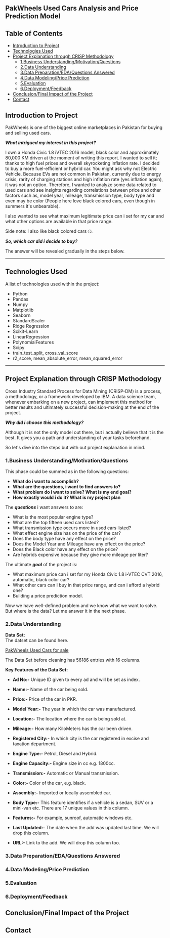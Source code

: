 ## PakWheels Used Cars Analysis and Price Prediction Model
## Table of Contents
* [Introduction to Project](https://github.com/WaheedAhmad-DS/PakWheels-Used-Cars-Analysis/edit/main/README.md#introduction-to-project)
* [Technologies Used](https://github.com/WaheedAhmad-DS/PakWheels-Used-Cars-Analysis/edit/main/README.md#technologies-used)
* [Project Explanation through CRISP Methodology](https://github.com/WaheedAhmad-DS/PakWheels-Used-Cars-Analysis/edit/main/README.md#project-explanation-through-crisp-methodology)                
    * [1.Business Understanding/Motivation/Questions](https://github.com/WaheedAhmad-DS/PakWheels-Used-Cars-Analysis/edit/main/README.md#1business-understandingmotivationquestions)      
    * [2.Data Understanding](https://github.com/WaheedAhmad-DS/PakWheels-Used-Cars-Analysis/edit/main/README.md#2data-understanding)      
    * [3.Data Preparation/EDA/Questions Answered](https://github.com/WaheedAhmad-DS/PakWheels-Used-Cars-Analysis/edit/main/README.md#3data-preparationedaquestions-answered)        
    * [4.Data Modeling/Price Prediction](https://github.com/WaheedAhmad-DS/PakWheels-Used-Cars-Analysis/edit/main/README.md#4data-modellingprice-prediction)     
    * [5.Evaluation](https://github.com/WaheedAhmad-DS/PakWheels-Used-Cars-Analysis/edit/main/README.md#5evaluation)     
    * [6.Deployment/Feedback](https://github.com/WaheedAhmad-DS/PakWheels-Used-Cars-Analysis/edit/main/README.md#6deploymentfeedback)
* [Conclusion/Final Impact of the Project](https://github.com/WaheedAhmad-DS/PakWheels-Used-Cars-Analysis/edit/main/README.md#conclusionfinal-impact-of-the-project)
* [Contact](https://github.com/WaheedAhmad-DS/PakWheels-Used-Cars-Analysis/edit/main/README.md#contact)  

## Introduction to Project 
PakWheels is one of the biggest online marketplaces in Pakistan for buying and selling used cars.             

***What intrigued my interest in this project?***              

I own a Honda Civic 1.8 iVTEC 2016 model, black color and approximately 80,000 KM driven at the moment of writing this report. I wanted to sell it; thanks to high fuel prices and overall skyrocketing inflation rate. I decided to buy a more fuel-efficient or hybrid car. You might ask why not Electric Vehicle. Because EVs are not common in Pakistan, currently due to energy crisis, rarity of charging stations and high inflation rate (yes inflation again), it was not an option. Therefore, I wanted to analyze some data related to used cars and see insights regarding correlations between price and other factors such as, model year, mileage, transmission type, body type and even may be color (People here love black colored cars, even though in summers it's unbearable).          

I also wanted to see what maximum legitimate price can i set for my car and what other options are available in that price range.       

Side note: I also like black colored cars 🤐.  

***So, which car did i decide to buy?***        

The answer will be revealed gradually in the steps below.
***

## Technologies Used  
A list of technologies used within the project:
* Python
* Pandas
* Numpy
* Matplotlib
* Seaborn
* StandardScaler
* Ridge Regression
* Scikit-Learn
* LinearRegression
* PolynomialFeatures
* Scipy
* train_test_split, cross_val_score
* r2_score, mean_absolute_error, mean_squared_error
***

## Project Explanation through CRISP Methodology
Cross Industry Standard Process for Data Mining (CRISP-DM) is a process, a methodology, or a framework developed by IBM. A data science team, whenever embarking on a new project, can implement this method for better results and ultimately successful decision-making at the end of the project. 

***Why did i choose this methodology?***

Although it is not the only model out there, but i actually believe that it is the best. It gives you a path and understanding of your tasks beforehand. 

So let's dive into the steps but with out project explanation in mind. 

### 1.Business Understanding/Motivation/Questions 
This phase could be summed as in the following questions:    
* **What do i want to accomplish?** 
* **What are the questions, i want to find answers to?**
* **What problem do i want to solve? What is my end goal?**
* **How exactly would i do it? What is my project plan**         

The ***questions*** i want answers to are:                                
* What is the most popular engine type?
* What are the top fifteen used cars listed? 
* What transmission type occurs more in used cars listed?
* What effect engine size has on the price of the car?
* Does the body type have any effect on the price?
* Does the Model Year and Mileage have any effect on the price?
* Does the Black color have any effect on the price?
* Are hybrids expensive because they give more mileage per liter?           

 The ultimate ***goal*** of the project is:                     
 * What maximum price can i set for my Honda Civic 1.8 i-VTEC CVT 2016, automatic, black color car?                
 * What other cars can I buy in that price range, and can i afford a hybrid one?                     
 * Building a price prediction model.                                          

Now we have well-defined problem and we know what we want to solve. But where is the data? Let me answer it in the next phase.                      

### 2.Data Understanding 
**Data Set:**                  
The datset can be found here.<nav><a href="https://www.kaggle.com/datasets/spideysloth/pakwheels-cars-dataset?resource=download&select=pakwheels-11Jul2020.csv"> PakWheels Used Cars for sale </a>                  

The Data Set before cleaning has 56186 entries with 16 columns.              

**Key Features of the Data Set:**      

* **Ad No:-**  Unique ID given to every ad and will be set as index. 

* **Name:-**  Name of the car being sold.       

* **Price:-**  Price of the car in PKR.                          

* **Model Year:-**  The year in which the car was manufactured.      

* **Location:-**  The location where the car is being sold at.       

* **Mileage:-**  How many KiloMeters has the car been driven.         

* **Registered City:-**  In which city is the car registered in excise and taxation department.        

* **Engine Type:-**  Petrol, Diesel and Hybrid.                                      

* **Engine Capacity:-**  Engine size in cc e.g. 1800cc.                               

* **Transmission:-**  Automatic or Manual transmission.                       

* **Color:-**  Color of the car, e.g. black.                            

* **Assembly:-**  Imported or locally assembled car.                            

* **Body Type:-**  This feature identifies if a vehicle is a sedan, SUV or a mini-van etc. There are 17 unique values in this column.          

* **Features:-**  For example, sunroof, automatic windows etc.                      

* **Last Updated:-**  The date when the add was updated last time. We will drop this column.                          

* **URL:-**  Link to the add. We will drop this column too.                     

### 3.Data Preparation/EDA/Questions Answered
### 4.Data Modeling/Price Prediction
### 5.Evaluation
### 6.Deployment/Feedback
## Conclusion/Final Impact of the Project
## Contact 

